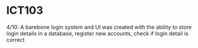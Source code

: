 # ICT103

4/10: A barebone login system and UI was created with the ability to store login details in a database, register new accounts, check if login detail is correct

